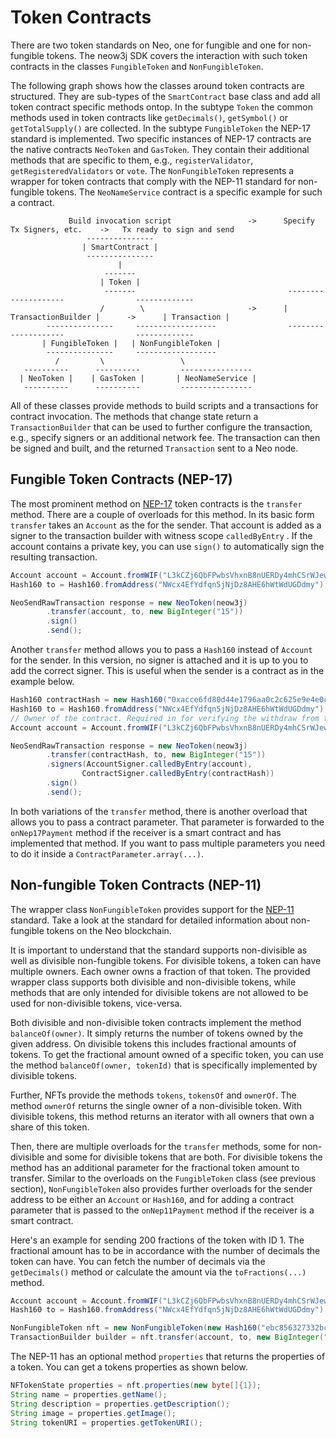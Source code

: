 # Token Contracts

There are two token standards on Neo, one for fungible and one for non-fungible tokens. The neow3j SDK covers the
interaction with such token contracts in the classes `FungibleToken` and `NonFungibleToken`.

The following graph shows how the classes around token contracts are structured. They are sub-types of the
`SmartContract` base class and add all token contract specific methods ontop.
In the subtype `Token` the common methods used in token contracts like `getDecimals()`, `getSymbol()` or
`getTotalSupply()` are collected.  In the subtype `FungibleToken` the NEP-17 standard is implemented. Two specific
instances of NEP-17 contracts are the native contracts `NeoToken` and `GasToken`. They contain their additional methods
that are specific to them, e.g., `registerValidator`, `getRegisteredValidators` or `vote`.  The `NonFungibleToken`
represents a wrapper for token contracts that comply with the NEP-11 standard for non-fungible tokens. The
`NeoNameService` contract is a specific example for such a contract.

```
             Build invocation script                 ->      Specify Tx Signers, etc.    ->   Tx ready to sign and send
                 ---------------
                | SmartContract |
                 ---------------
                        |
                     -------
                    | Token |
                     -------                                  --------------------                -------------
                    /        \                       ->      | TransactionBuilder |      ->      | Transaction |
        ---------------     ------------------                --------------------                -------------
       | FungibleToken |   | NonFungibleToken |
        ---------------     ------------------
          /         \                 \
   ----------      ----------         ----------------
  | NeoToken |    | GasToken |       | NeoNameService |
   ----------      ----------         ----------------
```

All of these classes provide methods to build scripts and a transactions for contract invocation. The methods that
change state return a `TransactionBuilder` that can be used to further configure the transaction, e.g., specify signers
or an additional network fee. The transaction can then be signed and built, and the returned `Transaction` sent to a Neo
node.

## Fungible Token Contracts (NEP-17)

The most prominent method on [NEP-17](https://github.com/neo-project/proposals/blob/master/nep-17.mediawiki) token
contracts is the `transfer` method. There are a couple of overloads for this method.  In its basic form `transfer` takes
an `Account` as the for the sender. That account is added as a signer to the transaction builder with witness scope
`calledByEntry` . If the account contains a private key, you can use `sign()` to automatically sign the resulting
transaction.

```java
Account account = Account.fromWIF("L3kCZj6QbFPwbsVhxnB8nUERDy4mhCSrWJew4u5Qh5QmGMfnCTda");
Hash160 to = Hash160.fromAddress("NWcx4EfYdfqn5jNjDz8AHE6hWtWdUGDdmy");

NeoSendRawTransaction response = new NeoToken(neow3j)
        .transfer(account, to, new BigInteger("15"))
        .sign()
        .send();
```

Another `transfer` method allows you to pass a `Hash160` instead of `Account` for the sender. In this version, no signer
is attached and it is up to you to add the correct signer. This is useful when the sender is a contract as in the
example below.

```java
Hash160 contractHash = new Hash160("0xacce6fd80d44e1796aa0c2c625e9e4e0ce39efc0")
Hash160 to = Hash160.fromAddress("NWcx4EfYdfqn5jNjDz8AHE6hWtWdUGDdmy");
// Owner of the contract. Required in for verifying the withdraw from the contract.
Account account = Account.fromWIF("L3kCZj6QbFPwbsVhxnB8nUERDy4mhCSrWJew4u5Qh5QmGMfnCTda");

NeoSendRawTransaction response = new NeoToken(neow3j)
        .transfer(contractHash, to, new BigInteger("15"))
        .signers(AccountSigner.calledByEntry(account),
                ContractSigner.calledByEntry(contractHash))
        .sign()
        .send();
```

In both variations of the `transfer` method, there is another overload that allows you to pass a contract parameter.
That parameter is forwarded to the `onNep17Payment` method if the receiver is a smart contract and has implemented that
method. If you want to pass multiple parameters you need to do it inside a `ContractParameter.array(...)`.

## Non-fungible Token Contracts (NEP-11)

The wrapper class `NonFungibleToken` provides support for the
[NEP-11](https://github.com/neo-project/proposals/blob/master/nep-11.mediawiki) standard. Take a look at the standard
for detailed information about non-fungible tokens on the Neo blockchain.

It is important to understand that the standard supports non-divisible as well as divisible non-fungible tokens.
For divisible tokens, a token can have multiple owners. Each owner owns a fraction of that token.
The provided wrapper class supports both divisible and non-divisible tokens, while methods that are only intended
for divisible tokens are not allowed to be used for non-divisible tokens, vice-versa.

Both divisible and non-divisible token contracts implement the method `balanceOf(owner)`. It simply returns the number
of tokens owned by the given address. On divisible tokens this includes fractional amounts of tokens. To get the
fractional amount owned of a specific token, you can use the method `balanceOf(owner, tokenId)` that is specifically
implemented by divisible tokens.

Further, NFTs provide the methods `tokens`, `tokensOf` and `ownerOf`. The method `ownerOf` returns the single owner of a
non-divisible token. With divisible tokens, this method returns an iterator with all owners that own a share of this token.

Then, there are multiple overloads for the `transfer` methods, some for non-divisible and some for divisible tokens that
are both. For divisible tokens the method has an additional parameter for the fractional token amount to transfer. 
Similar to the overloads on the `FungibleToken` class (see previous section), `NonFungibleToken` also provides further
overloads for the sender address to be either an `Account` or `Hash160`, and for adding a contract parameter that is
passed to the `onNep11Payment` method if the receiver is a smart contract.

Here's an example for sending 200 fractions of the token with ID 1. The fractional amount has to be in accordance with
the number of decimals the token can have. You can fetch the number of decimals via the `getDecimals()` method or
calculate the amount via the `toFractions(...)` method.

```java
Account account = Account.fromWIF("L3kCZj6QbFPwbsVhxnB8nUERDy4mhCSrWJew4u5Qh5QmGMfnCTda");
Hash160 to = Hash160.fromAddress("NWcx4EfYdfqn5jNjDz8AHE6hWtWdUGDdmy");

NonFungibleToken nft = new NonFungibleToken(new Hash160("ebc856327332bcffb7587a28ef8d144df6be8537"), neow3j);
TransactionBuilder builder = nft.transfer(account, to, new BigInteger("200"), new byte[]{1});
```

The NEP-11 has an optional method `properties` that returns the properties of a token. You can get a tokens properties as shown below.

```java
NFTokenState properties = nft.properties(new byte[]{1});
String name = properties.getName();
String description = properties.getDescription();
String image = properties.getImage();
String tokenURI = properties.getTokenURI();
```
